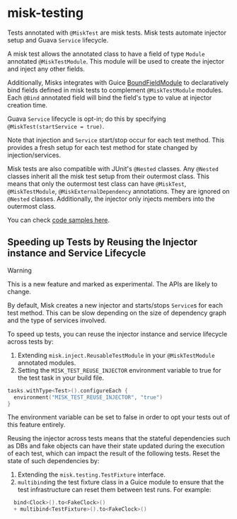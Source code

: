# misk-testing

Tests annotated with `@MiskTest` are misk tests. Misk tests automate injector setup and Guava
`Service` lifecycle.

A misk test allows the annotated class to have a field of type `Module` annotated
`@MiskTestModule`. This module will be used to create the injector and inject any other fields.

Additionally, Misks integrates with
Guice [BoundFieldModule](https://github.com/google/guice/wiki/BoundFields#binding-fields-using-boundfieldmodule)
to declaratively bind fields defined in misk tests to complement `@MiskTestModule` modules.
Each `@Bind` annotated field will bind the field's type to value at injector creation time.

Guava `Service` lifecycle is opt-in; do this by specifying `@MiskTest(startService = true)`.

Note that injection and `Service` start/stop occur for each test method. This provides a fresh setup
for each test method for state changed by injection/services.

Misk tests are also compatible with JUnit's `@Nested` classes. Any `@Nested` classes inherit all the
misk test setup from their outermost class. This means that only the outermost test class can have
`@MiskTest`, `@MiskTestModule`, `@MiskExternalDependency` annotations. They are ignored on `@Nested`
classes. Additionally, the injector only injects members into the outermost class.

You can check [code samples here](./src/test/kotlin/misk/testing).

## Speeding up Tests by Reusing the Injector instance and Service Lifecycle

> [!WARNING]
> This is a new feature and marked as experimental. The APIs are likely to change.

By default, Misk creates a new injector and starts/stops `Service`s for each test method. This can be slow depending on the size of dependency graph and the type of services involved.

To speed up tests, you can reuse the injector instance and service lifecycle across tests by:
1. Extending `misk.inject.ReusableTestModule` in your `@MiskTestModule` annotated modules.
2. Setting the `MISK_TEST_REUSE_INJECTOR` environment variable to true for the test task in your build file.
```kotlin
tasks.withType<Test>().configureEach {
  environment("MISK_TEST_REUSE_INJECTOR", "true")
}
```

The environment variable can be set to false in order to opt your tests out of this feature entirely.

Reusing the injector across tests means that the stateful dependencies such as DBs and fake objects can have their state updated during the execution of each test, which can impact the result of the following tests. Reset the state of such dependencies by:
1. Extending the `misk.testing.TestFixture` interface.
2. `multibind`ing the test fixture class in a Guice module to ensure that the test infrastructure can reset them between test runs. For example:
```kotlin
  bind<Clock>().to<FakeClock>()
  + multibind<TestFixture>().to<FakeClock>()
```
